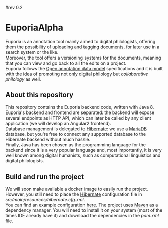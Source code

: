 #rev 0.2
# EuporiaAlpha

Euporia is an annotation tool mainly aimed to digital philologists, offering them the 
possibility of uploading and tagging documents, for later use in a search system or the like.  
Moreover, the tool offers a versioning systems for the documents, meaning that you can 
view and go back to all the edits on a project.  
Euporia follows the [Open annotation data model](http://www.openannotation.org/spec/core/) specifications and it is built
with the idea of promoting not only digital philology but _collaborative philology_ as well.  

## About this repository
This repository contains the Euporia backend code, written with Java 8. Euporia's backend and frontend
are separated: the backend will expose several endpoints as HTTP API, which can later be called by any
client application (we will develop an Angular2 frontend).  
Database management is delegated to [Hibernate](http://hibernate.org): we use a [MariaDB](https://mariadb.org) database,
but you're free to connect any supported database to the Hibernate backend without much hassle.  
Finally, Java has been chosen as the programming language for the backend since it is a very popular language and,
most importantly, it is very well known among digital humanists, such as computational linguistics and digital
philologists.


## Build and run the project
We will soon make available a docker image to easily run the project.
However, you still need to place the [Hibernate](http://hibernate.org) 
configuration file in _src/main/resources/hibernate.cfg.xml_.  
You can find an example configuration [here](https://docs.jboss.org/hibernate/orm/5.4/quickstart/html_single/).
The project uses [Maven](https://maven.apache.org/) as a dependency manager. You will need
to install it on your system (most of the times IDE already have it) and download the 
dependencies in the _pom.xml_ file.
